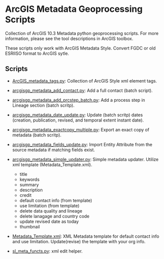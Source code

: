 # ArcGIS Metadata Geoprocessing Scripts

Collection of ArcGIS 10.3 Metadata python geoprocessing scripts. For more information, please see the tool descriptions in ArcGIS toolbox.

These scripts only work with ArcGIS Metadata Style. Convert FGDC or old ESRIISO format to ArcGIS sytle. 

## Scripts
- [ArcGIS_metadata_tags.py](scripts/ArcGIS_metadata_tags.py): Collection of ArcGIS Style xml element tags.
- [arcgisgp_metadata_add_contact.py](scripts/arcgisgp_metadata_add_contact.py): Add a full contact (batch script).
- [arcgisgp_metadata_add_prcstep_batch.py](scripts/arcgisgp_metadata_add_prcstep_batch.py): Add a process step in Lineage section (batch scritp).
- [arcgisgp_metadata_date_update.py](scripts/arcgisgp_metadata_date_update.py): Update (batch scritp) dates (creation, publication, revised, and temporal extent instant date).
- [arcgisgp_metadata_exactcopy_multiple.py](scripts/arcgisgp_metadata_exactcopy_multiple.py): Export an exact copy of metadata (batch scritp).

- [arcgisgp_metadata_fields_update.py](scripts/arcgisgp_metadata_fields_update.py): Import Entity Attribute from the source metadata if matching fields exist.

- [arcgisgp_metadata_simple_updater.py](scripts/arcgisgp_metadata_simple_updater.py): Simple metadata updater. Utilize xml template (Metadata_Template.xml).
    - title
    - keywords
    - summary
    - description
    - credit
    - default contact info (from template)
    - use limitation (from template)
    - delete data quality and lineage
    - delete lanagage and country code
    - update revised date as today
    - thumbnail
    
- [Metadata_Template.xml](scripts/Metadata_Template.xml): XML Metadata template for default contact info and use limitation. Update(revise) the template with your org info.

- [sl_meta_functs.py](scripts/sl_meta_functs.py): xml edit helper.